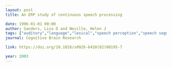 ```yaml
---
layout: post
title: An ERP study of continuous speech processing

date: 1996-01-01 00:00
author: Sanders, Lisa D and Neville, Helen J
tags: ["auditory","language","lexical","speech perception","speech segmentation","temporal parsing"]
journal: Cognitive Brain Research

link: https://doi.org/10.1016/s0926-6410(02)00195-7

year: 2003
---
```




